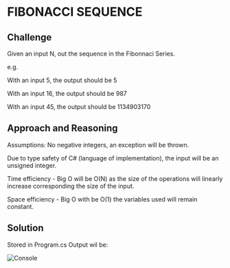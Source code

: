 # FIBONACCI SEQUENCE

## Challenge

Given an input N, out the sequence in the Fibonnaci Series.

e.g.

With an input 5, the output should be 5

With an input 16, the output should be 987

With an input 45, the output should be 1134903170

## Approach and Reasoning

Assumptions: No negative integers, an exception will be thrown.

Due to type safety of C# (language of implementation), the input will be an unsigned integer.

Time efficiency - Big O will be O(N) as the size of the operations will linearly increase corresponding the size of the input.

Space efficiency - Big O with be O(1) the variables used will remain constant. 

## Solution

Stored in Program.cs
Output wil be:

![Console](../../assets/fibonnaci.PNG?raw=true "Output")
